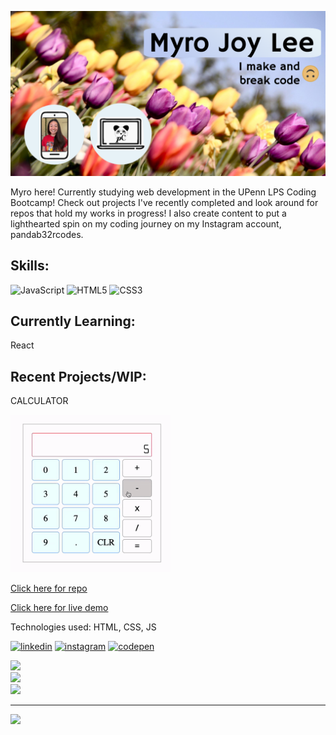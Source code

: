 ![I am a developer & content creator](https://github.com/myrojoylee/MyroJoyLee/blob/main/profile%20banner.png)

Myro here! Currently studying web development in the UPenn LPS Coding Bootcamp! Check out projects I've recently completed and look around for repos that hold my works in progress! I also create content to put a lighthearted spin on my coding journey on my Instagram account, pandab32rcodes. 



## Skills: 
![JavaScript](https://img.shields.io/badge/javascript-%23323330.svg?style=flat&logo=javascript&logoColor=%23F7DF1E) ![HTML5](https://img.shields.io/badge/html5-%23E34F26.svg?style=flat&logo=html5&logoColor=white) ![CSS3](https://img.shields.io/badge/css3-%231572B6.svg?style=flat&logo=css3&logoColor=white)

## Currently Learning:
React

## Recent Projects/WIP:
CALCULATOR

<img src="https://github.com/myrojoylee/MyroJoyLee/blob/main/calculator_demo.gif" width = "256" />

[Click here for repo](https://github.com/myrojoylee/calculator)

[Click here for live demo](https://myrojoylee.github.io/calculator/)

Technologies used: HTML, CSS, JS


[<img src='https://cdn.jsdelivr.net/npm/simple-icons@3.0.1/icons/linkedin.svg' alt='linkedin' height='40'>](https://www.linkedin.com/in/myro-joy-lee-996103257/)  [<img src='https://cdn.jsdelivr.net/npm/simple-icons@3.0.1/icons/instagram.svg' alt='instagram' height='40'>](https://www.instagram.com/pandab32rcodes/)  [<img src='https://cdn.jsdelivr.net/npm/simple-icons@3.0.1/icons/codepen.svg' alt='codepen' height='40'>](https://codepen.io/p2nd2b32r)  

![](https://github-readme-stats.vercel.app/api?username=myrojoylee&theme=tokyonight&hide_border=false&include_all_commits=false&count_private=false)<br/>
![](https://github-readme-streak-stats.herokuapp.com/?user=myrojoylee&theme=tokyonight&hide_border=false)<br/>
![](https://github-readme-stats.vercel.app/api/top-langs/?username=myrojoylee&theme=tokyonight&hide_border=false&include_all_commits=false&count_private=false&layout=compact)

---
[![](https://visitcount.itsvg.in/api?id=myrojoylee&icon=0&color=0)](https://visitcount.itsvg.in)

